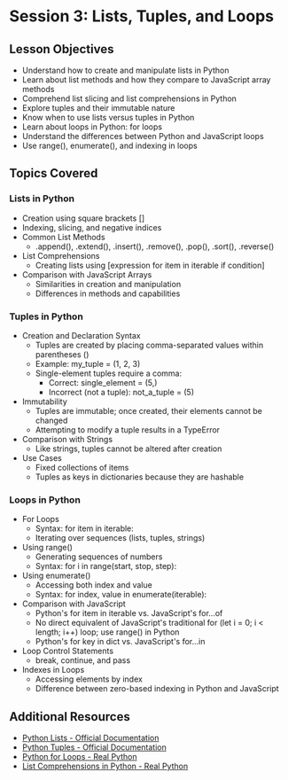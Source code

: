 # Session 3: Lists, Tuples, and Loops

## Lesson Objectives

- Understand how to create and manipulate lists in Python
- Learn about list methods and how they compare to JavaScript array methods
- Comprehend list slicing and list comprehensions in Python
- Explore tuples and their immutable nature
- Know when to use lists versus tuples in Python
- Learn about loops in Python: for loops
- Understand the differences between Python and JavaScript loops
- Use range(), enumerate(), and indexing in loops

## Topics Covered

### Lists in Python

- Creation using square brackets []
- Indexing, slicing, and negative indices
- Common List Methods
  - .append(), .extend(), .insert(), .remove(), .pop(), .sort(), .reverse()
- List Comprehensions
  - Creating lists using [expression for item in iterable if condition]
- Comparison with JavaScript Arrays
  - Similarities in creation and manipulation
  - Differences in methods and capabilities

### Tuples in Python

- Creation and Declaration Syntax
  - Tuples are created by placing comma-separated values within parentheses ()
  - Example: my_tuple = (1, 2, 3)
  - Single-element tuples require a comma:
    - Correct: single_element = (5,)
    - Incorrect (not a tuple): not_a_tuple = (5)
- Immutability
  - Tuples are immutable; once created, their elements cannot be changed
  - Attempting to modify a tuple results in a TypeError
- Comparison with Strings
  - Like strings, tuples cannot be altered after creation
- Use Cases
  - Fixed collections of items
  - Tuples as keys in dictionaries because they are hashable

### Loops in Python

- For Loops
  - Syntax: for item in iterable:
  - Iterating over sequences (lists, tuples, strings)
- Using range()
  - Generating sequences of numbers
  - Syntax: for i in range(start, stop, step):
- Using enumerate()
  - Accessing both index and value
  - Syntax: for index, value in enumerate(iterable):
- Comparison with JavaScript
  - Python's for item in iterable vs. JavaScript's for...of
  - No direct equivalent of JavaScript's traditional for (let i = 0; i < length; i++) loop; use range() in Python
  - Python's for key in dict vs. JavaScript's for...in
- Loop Control Statements
  - break, continue, and pass
- Indexes in Loops
  - Accessing elements by index
  - Difference between zero-based indexing in Python and JavaScript

## Additional Resources

- [Python Lists - Official Documentation](https://docs.python.org/3/tutorial/datastructures.html#more-on-lists)
- [Python Tuples - Official Documentation](https://docs.python.org/3/tutorial/datastructures.html#tuples-and-sequences)
- [Python for Loops - Real Python](https://realpython.com/python-for-loop/)
- [List Comprehensions in Python - Real Python](https://realpython.com/list-comprehension-python/)
